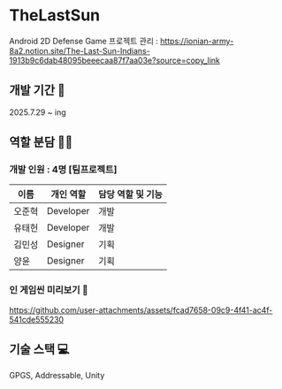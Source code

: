 # TheLastSun
Android 2D Defense Game
프로젝트 관리 : https://ionian-army-8a2.notion.site/The-Last-Sun-Indians-1913b9c6dab48095beeecaa87f7aa03e?source=copy_link

## 개발 기간 📅
2025.7.29 ~ ing

## 역할 분담 🧑‍💻
### 개발 인원 : 4명 [팀프로젝트]
| 이름 | 개인 역할 | 담당 역할 및 기능 |
| ------ | ---------- | ------ |
| 오준혁 | Developer | 개발 |
| 유태헌 | Developer | 개발 |
| 김민성 | Designer | 기획 |
| 양윤 | Designer | 기획 |


### 인 게임씬 미리보기 🔎
https://github.com/user-attachments/assets/fcad7658-09c9-4f41-ac4f-541cde555230


## 기술 스택 💻
GPGS, Addressable, Unity 
